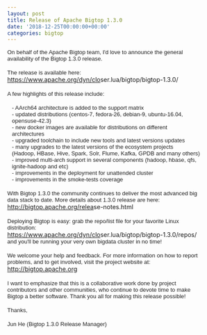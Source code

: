 ```yaml
---
layout: post
title: Release of Apache Bigtop 1.3.0
date: '2018-12-25T00:00:00+00:00'
categories: bigtop
---
```

<span style="color: #222222; font-family: Arial, Helvetica, sans-serif; font-size: small;">On behalf of the Apache Bigtop team, I'd love to&nbsp;</span><span class="il" style="color: #222222; font-family: Arial, Helvetica, sans-serif; font-size: small;">announce</span><span style="color: #222222; font-family: Arial, Helvetica, sans-serif; font-size: small;"> the general</span><br style="color: #222222; font-family: Arial, Helvetica, sans-serif; font-size: small;" /><span style="color: #222222; font-family: Arial, Helvetica, sans-serif; font-size: small;">availability of the Bigtop 1.3.0 release.</span><br style="color: #222222; font-family: Arial, Helvetica, sans-serif; font-size: small;" /><br style="color: #222222; font-family: Arial, Helvetica, sans-serif; font-size: small;" /><span style="color: #222222; font-family: Arial, Helvetica, sans-serif; font-size: small;">The release is available here:</span><br style="color: #222222; font-family: Arial, Helvetica, sans-serif; font-size: small;" /><span style="color: #222222; font-family: Arial, Helvetica, sans-serif; font-size: small;">  </span><a href="https://www.apache.org/dyn/closer.lua/bigtop/bigtop-1.3.0/" rel="noreferrer" target="_blank" data-saferedirecturl="https://www.google.com/url?q=https://www.apache.org/dyn/closer.lua/bigtop/bigtop-1.3.0/&amp;source=gmail&amp;ust=1545796785034000&amp;usg=AFQjCNE4LYb1vD6OhXOaYrvC3uvoFFrv8Q" style="color: #1155cc; font-family: Arial, Helvetica, sans-serif; font-size: small;">https://www.apache.org/dyn/clo<wbr />ser.lua/bigtop/bigtop-1.3.0/</a><br style="color: #222222; font-family: Arial, Helvetica, sans-serif; font-size: small;" /><br style="color: #222222; font-family: Arial, Helvetica, sans-serif; font-size: small;" /><span style="color: #222222; font-family: Arial, Helvetica, sans-serif; font-size: small;">A few highlights of this release include:</span><br style="color: #222222; font-family: Arial, Helvetica, sans-serif; font-size: small;" /><br style="color: #222222; font-family: Arial, Helvetica, sans-serif; font-size: small;" /><span style="color: #222222; font-family: Arial, Helvetica, sans-serif; font-size: small;">&nbsp; &nbsp;- AArch64 architecture is added to the support matrix</span><br style="color: #222222; font-family: Arial, Helvetica, sans-serif; font-size: small;" /><span style="color: #222222; font-family: Arial, Helvetica, sans-serif; font-size: small;">&nbsp; &nbsp;- updated distributions (centos-7, fedora-26, debian-9, ubuntu-16.04,</span><br style="color: #222222; font-family: Arial, Helvetica, sans-serif; font-size: small;" /><span style="color: #222222; font-family: Arial, Helvetica, sans-serif; font-size: small;">&nbsp; &nbsp;opensuse-42.3)</span><br style="color: #222222; font-family: Arial, Helvetica, sans-serif; font-size: small;" /><span style="color: #222222; font-family: Arial, Helvetica, sans-serif; font-size: small;">&nbsp; &nbsp;- new docker images are available for distributions on different</span><br style="color: #222222; font-family: Arial, Helvetica, sans-serif; font-size: small;" /><span style="color: #222222; font-family: Arial, Helvetica, sans-serif; font-size: small;">&nbsp; &nbsp;architectures</span><br style="color: #222222; font-family: Arial, Helvetica, sans-serif; font-size: small;" /><span style="color: #222222; font-family: Arial, Helvetica, sans-serif; font-size: small;">&nbsp; &nbsp;- upgraded toolchain to include new tools and latest versions updates</span><br style="color: #222222; font-family: Arial, Helvetica, sans-serif; font-size: small;" /><span style="color: #222222; font-family: Arial, Helvetica, sans-serif; font-size: small;">&nbsp; &nbsp;- many upgrades to the latest versions of the ecosystem projects</span><br style="color: #222222; font-family: Arial, Helvetica, sans-serif; font-size: small;" /><span style="color: #222222; font-family: Arial, Helvetica, sans-serif; font-size: small;">&nbsp; &nbsp;(Hadoop, HBase, Hive, Spark, Solr, Flume, Kafka, GPDB and many others)</span><br style="color: #222222; font-family: Arial, Helvetica, sans-serif; font-size: small;" /><span style="color: #222222; font-family: Arial, Helvetica, sans-serif; font-size: small;">&nbsp; &nbsp;- improved multi-arch support in several components (hadoop, hbase, qfs,</span><br style="color: #222222; font-family: Arial, Helvetica, sans-serif; font-size: small;" /><span style="color: #222222; font-family: Arial, Helvetica, sans-serif; font-size: small;">&nbsp; &nbsp;ignite-hadoop and etc)</span><br style="color: #222222; font-family: Arial, Helvetica, sans-serif; font-size: small;" /><span style="color: #222222; font-family: Arial, Helvetica, sans-serif; font-size: small;">&nbsp; &nbsp;- improvements in the deployment for unattended cluster</span><br style="color: #222222; font-family: Arial, Helvetica, sans-serif; font-size: small;" /><span style="color: #222222; font-family: Arial, Helvetica, sans-serif; font-size: small;">&nbsp; &nbsp;- improvements in the smoke-tests coverage</span><br style="color: #222222; font-family: Arial, Helvetica, sans-serif; font-size: small;" /><br style="color: #222222; font-family: Arial, Helvetica, sans-serif; font-size: small;" /><span style="color: #222222; font-family: Arial, Helvetica, sans-serif; font-size: small;">With Bigtop 1.3.0 the community continues to deliver the most advanced big</span><br style="color: #222222; font-family: Arial, Helvetica, sans-serif; font-size: small;" /><span style="color: #222222; font-family: Arial, Helvetica, sans-serif; font-size: small;">data stack to date. More details about 1.3.0 release are here:</span><br style="color: #222222; font-family: Arial, Helvetica, sans-serif; font-size: small;" /><span style="color: #222222; font-family: Arial, Helvetica, sans-serif; font-size: small;">  </span><a href="http://bigtop.apache.org/release-notes.html" rel="noreferrer" target="_blank" data-saferedirecturl="https://www.google.com/url?q=http://bigtop.apache.org/release-notes.html&amp;source=gmail&amp;ust=1545796785034000&amp;usg=AFQjCNHuKw8eY_xzPTcCteJh1ZIi-Yc3PA" style="color: #1155cc; font-family: Arial, Helvetica, sans-serif; font-size: small;">http://bigtop.apache.org/relea<wbr />se-notes.html</a><br style="color: #222222; font-family: Arial, Helvetica, sans-serif; font-size: small;" /><br style="color: #222222; font-family: Arial, Helvetica, sans-serif; font-size: small;" /><span style="color: #222222; font-family: Arial, Helvetica, sans-serif; font-size: small;">Deploying Bigtop is easy: grab the repo/list file for your favorite Linux</span><br style="color: #222222; font-family: Arial, Helvetica, sans-serif; font-size: small;" /><span style="color: #222222; font-family: Arial, Helvetica, sans-serif; font-size: small;">distribution:</span><br style="color: #222222; font-family: Arial, Helvetica, sans-serif; font-size: small;" /><span style="color: #222222; font-family: Arial, Helvetica, sans-serif; font-size: small;">  </span><a href="https://www.apache.org/dyn/closer.lua/bigtop/bigtop-1.3.0/repos/" rel="noreferrer" target="_blank" data-saferedirecturl="https://www.google.com/url?q=https://www.apache.org/dyn/closer.lua/bigtop/bigtop-1.3.0/repos/&amp;source=gmail&amp;ust=1545796785035000&amp;usg=AFQjCNGaJ9L0_5fAt4rf2qnMubF5cxcj8w" style="color: #1155cc; font-family: Arial, Helvetica, sans-serif; font-size: small;">https://www.apache.org/dyn/clo<wbr />ser.lua/bigtop/bigtop-1.3.0/<wbr />repos/</a><br style="color: #222222; font-family: Arial, Helvetica, sans-serif; font-size: small;" /><span style="color: #222222; font-family: Arial, Helvetica, sans-serif; font-size: small;">and you'll be running your very own bigdata cluster in no time!</span><br style="color: #222222; font-family: Arial, Helvetica, sans-serif; font-size: small;" /><br style="color: #222222; font-family: Arial, Helvetica, sans-serif; font-size: small;" /><span style="color: #222222; font-family: Arial, Helvetica, sans-serif; font-size: small;">We welcome your help and feedback. For more information on how to report</span><br style="color: #222222; font-family: Arial, Helvetica, sans-serif; font-size: small;" /><span style="color: #222222; font-family: Arial, Helvetica, sans-serif; font-size: small;">problems, and to get involved, visit the project website at:</span><br style="color: #222222; font-family: Arial, Helvetica, sans-serif; font-size: small;" /><a href="http://bigtop.apache.org/" rel="noreferrer" target="_blank" data-saferedirecturl="https://www.google.com/url?q=http://bigtop.apache.org&amp;source=gmail&amp;ust=1545796785035000&amp;usg=AFQjCNEnbxrqGmEwEpZqPwhwNUHdlnhRNQ" style="color: #1155cc; font-family: Arial, Helvetica, sans-serif; font-size: small;">http://bigtop.apache.org</a><br style="color: #222222; font-family: Arial, Helvetica, sans-serif; font-size: small;" /><br style="color: #222222; font-family: Arial, Helvetica, sans-serif; font-size: small;" /><span style="color: #222222; font-family: Arial, Helvetica, sans-serif; font-size: small;">I want to emphasize that this is a collaborative work done by project</span><br style="color: #222222; font-family: Arial, Helvetica, sans-serif; font-size: small;" /><span style="color: #222222; font-family: Arial, Helvetica, sans-serif; font-size: small;">contributors and other communities, who continue to devote time to make</span><br style="color: #222222; font-family: Arial, Helvetica, sans-serif; font-size: small;" /><span style="color: #222222; font-family: Arial, Helvetica, sans-serif; font-size: small;">Bigtop a better software. Thank you all for making this release possible!</span><br style="color: #222222; font-family: Arial, Helvetica, sans-serif; font-size: small;" /><br style="color: #222222; font-family: Arial, Helvetica, sans-serif; font-size: small;" /><span style="color: #222222; font-family: Arial, Helvetica, sans-serif; font-size: small;">Thanks,</span><br style="color: #222222; font-family: Arial, Helvetica, sans-serif; font-size: small;" /><br style="color: #222222; font-family: Arial, Helvetica, sans-serif; font-size: small;" /><span style="color: #222222; font-family: Arial, Helvetica, sans-serif; font-size: small;">Jun He (Bigtop 1.3.0 Release Manager)</span>
